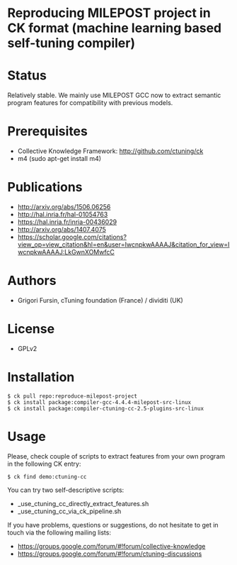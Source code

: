 Reproducing MILEPOST project in CK format (machine learning based self-tuning compiler)
=======================================================================================

Status
======
Relatively stable. We mainly use MILEPOST GCC now to extract 
semantic program features for compatibility with previous models.

Prerequisites
=============
* Collective Knowledge Framework: http://github.com/ctuning/ck
* m4 (sudo apt-get install m4)

Publications
============
* http://arxiv.org/abs/1506.06256
* http://hal.inria.fr/hal-01054763
* https://hal.inria.fr/inria-00436029
* http://arxiv.org/abs/1407.4075
* https://scholar.google.com/citations?view_op=view_citation&hl=en&user=IwcnpkwAAAAJ&citation_for_view=IwcnpkwAAAAJ:LkGwnXOMwfcC

Authors
=======

* Grigori Fursin, cTuning foundation (France) / dividiti (UK)

License
=======
* GPLv2

Installation
============

```
$ ck pull repo:reproduce-milepost-project
$ ck install package:compiler-gcc-4.4.4-milepost-src-linux
$ ck install package:compiler-ctuning-cc-2.5-plugins-src-linux
```

Usage
=====

Please, check couple of scripts to extract features from your own program
in the following CK entry:
```
$ ck find demo:ctuning-cc
```

You can try two self-descriptive scripts:
* _use_ctuning_cc_directly_extract_features.sh
* _use_ctuning_cc_via_ck_pipeline.sh

If you have problems, questions or suggestions, do not hesitate to get in touch
via the following mailing lists:
* https://groups.google.com/forum/#!forum/collective-knowledge
* https://groups.google.com/forum/#!forum/ctuning-discussions
